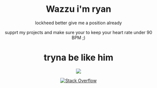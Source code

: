 <center>

# Wazzu i'm ryan

lockheed better give me a position already

supprt my projects and make sure your to keep your heart rate under 90 BPM ;)

# tryna be like him
![](https://github-readme-stats.vercel.app/api?username=k1nxx&theme=date_night&hide_border=false&include_all_commits=false&count_private=false)

[![Stack Overflow](https://img.shields.io/badge/-Stackoverflow-FE7A16?logo=stack-overflow&logoColor=white)](https://stackoverflow.com/users/13374808) 

<center/>
